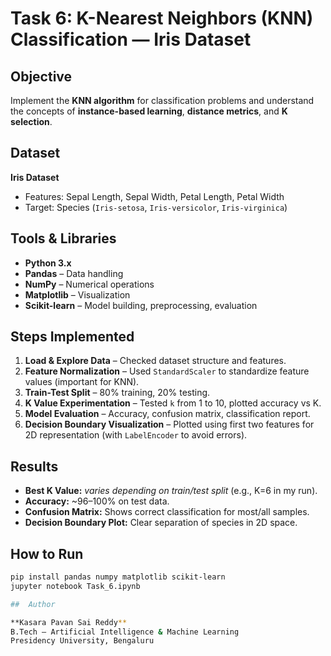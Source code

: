 #  Task 6: K-Nearest Neighbors (KNN) Classification — Iris Dataset

##  Objective

Implement the **KNN algorithm** for classification problems and understand the concepts of **instance-based learning**, **distance metrics**, and **K selection**.



##  Dataset

**Iris Dataset**

* Features: Sepal Length, Sepal Width, Petal Length, Petal Width
* Target: Species (`Iris-setosa`, `Iris-versicolor`, `Iris-virginica`)



##  Tools & Libraries

* **Python 3.x**
* **Pandas** – Data handling
* **NumPy** – Numerical operations
* **Matplotlib** – Visualization
* **Scikit-learn** – Model building, preprocessing, evaluation



##  Steps Implemented

1. **Load & Explore Data** – Checked dataset structure and features.
2. **Feature Normalization** – Used `StandardScaler` to standardize feature values (important for KNN).
3. **Train-Test Split** – 80% training, 20% testing.
4. **K Value Experimentation** – Tested `k` from 1 to 10, plotted accuracy vs K.
5. **Model Evaluation** – Accuracy, confusion matrix, classification report.
6. **Decision Boundary Visualization** – Plotted using first two features for 2D representation (with `LabelEncoder` to avoid errors).



##  Results

* **Best K Value:** *varies depending on train/test split* (e.g., K=6 in my run).
* **Accuracy:** \~96–100% on test data.
* **Confusion Matrix:** Shows correct classification for most/all samples.
* **Decision Boundary Plot:** Clear separation of species in 2D space.



##  How to Run

```bash
pip install pandas numpy matplotlib scikit-learn
jupyter notebook Task_6.ipynb

##  Author

**Kasara Pavan Sai Reddy**
B.Tech – Artificial Intelligence & Machine Learning
Presidency University, Bengaluru

